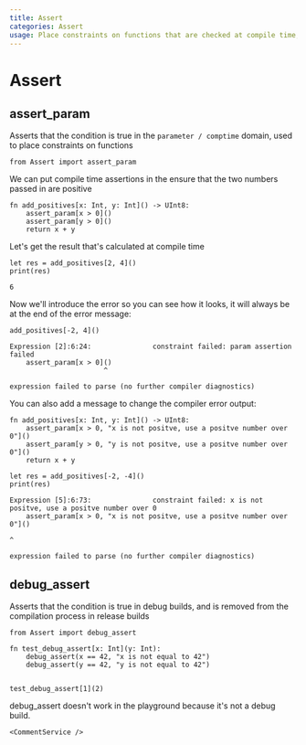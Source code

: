 ```yaml
---
title: Assert
categories: Assert
usage: Place constraints on functions that are checked at compile time, and check conditions only in debug builds
---
```

# Assert
## assert_param
Asserts that the condition is true in the `parameter / comptime` domain, used to place constraints on functions


```mojo
from Assert import assert_param
```

We can put compile time assertions in the ensure that the two numbers passed in are positive


```mojo
fn add_positives[x: Int, y: Int]() -> UInt8:
    assert_param[x > 0]()
    assert_param[y > 0]()
    return x + y
```

Let's get the result that's calculated at compile time


```mojo
let res = add_positives[2, 4]()
print(res)
```

    6


Now we'll introduce the error so you can see how it looks, it will always be at the end of the error message:


```mojo
add_positives[-2, 4]()
```

    Expression [2]:6:24:               constraint failed: param assertion failed
        assert_param[x > 0]()
                           ^
    
    expression failed to parse (no further compiler diagnostics)

You can also add a message to change the compiler error output:


```mojo
fn add_positives[x: Int, y: Int]() -> UInt8:
    assert_param[x > 0, "x is not positve, use a positve number over 0"]()
    assert_param[y > 0, "y is not positve, use a positve number over 0"]()
    return x + y

let res = add_positives[-2, -4]()
print(res)
```

    Expression [5]:6:73:               constraint failed: x is not positve, use a positve number over 0
        assert_param[x > 0, "x is not positve, use a positve number over 0"]()
                                                                            ^
    
    expression failed to parse (no further compiler diagnostics)

## debug_assert
Asserts that the condition is true in debug builds, and is removed from the compilation process in release builds


```mojo
from Assert import debug_assert

fn test_debug_assert[x: Int](y: Int):
    debug_assert(x == 42, "x is not equal to 42")
    debug_assert(y == 42, "y is not equal to 42")


test_debug_assert[1](2)
```

debug_assert doesn't work in the playground because it's not a debug build.


```mojo
<CommentService />
```
